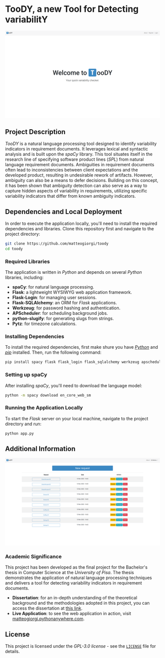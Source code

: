 # TooDY, a new Tool for Detecting variabilitY
![](pagina1-welcome.png)


## Project Description
*TooDY* is a natural language processing tool designed to identify variability indicators in requirement documents. It leverages lexical and syntactic analysis and is built upon the *spaCy* library. This tool situates itself in the research line of specifying software product lines (*SPL*) from natural language requirement documents. Ambiguities in requirement documents often lead to inconsistencies between client expectations and the developed product, resulting in undesirable rework of artifacts. However, ambiguity can also be a means to defer decisions. Building on this concept, it has been shown that ambiguity detection can also serve as a way to capture hidden aspects of variability in requirements, utilizing specific variability indicators that differ from known ambiguity indicators.


## Dependencies and Local Deployment
In order to execute the application locally, you'll need to install the required dependencies and libraries. Clone this repository first and navigate to the project directory:
```bash
git clone https://github.com/matteogiorgi/toody
cd toody
```

### Required Libraries
The application is written in *Python* and depends on several *Python* libraries, including:
- **spaCy**: for natural language processing.
- **Flask**: a lightweight WYSIWYG web application framework.
- **Flask-Login**: for managing user sessions.
- **Flask-SQLAlchemy**: an ORM for *Flask* applications.
- **Werkzeug**: for password hashing and authentication.
- **APScheduler**: for scheduling background jobs.
- **python-slugify**: for generating slugs from strings.
- **Pytz**: for timezone calculations.

### Installing Dependencies
To install the required dependencies, first make shure you have [*Python*](https://www.python.org/downloads/) and [*pip*](https://pip.pypa.io/en/stable/getting-started/) installed. Then, run the following command:
```bash
pip install spacy flask flask_login flask_sqlalchemy werkzeug apscheduler python-slugify pytz
```

### Setting up spaCy
After installing *spaCy*, you'll need to download the language model:
```bash
python -m spacy download en_core_web_sm
```

### Running the Application Locally
To start the *Flask* server on your local machine, navigate to the project directory and run:
```bash
python app.py
```


## Additional Information

![](pagina1-lista.png)

### Academic Significance
This project has been developed as the final project for the Bachelor's thesis in Computer Science at the *University of Pisa*. The thesis demonstrates the application of natural language processing techniques and delivers a tool for detecting variability indicators in requirement documents.

- **Dissertation**: for an in-depth understanding of the theoretical background and the methodologies adopted in this project, you can access the dissertation at [this link](https://github.com/matteogiorgi/toody-dissertation).
- **Live Application**: to see the web application in action, visit [matteogiorgi.pythonanywhere.com](https://matteogiorgi.pythonanywhere.com/).


## License
This project is licensed under the *GPL-3.0 license* - see the [`LICENSE`](LICENSE) file for details.
